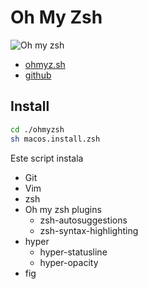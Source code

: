 # Oh My Zsh

<!-- Image Oh my zsh -->

![Oh my zsh](https://ohmyz.sh/img/OMZLogo_BnW.png)

- [ohmyz.sh](https://ohmyz.sh/)
- [github](https://github.com/ohmyzsh/ohmyzsh/wiki)

## Install

```bash
cd ./ohmyzsh
sh macos.install.zsh
```

Este script instala

- Git
- Vim
- zsh
- Oh my zsh plugins
  - zsh-autosuggestions
  - zsh-syntax-highlighting
- hyper
  - hyper-statusline
  - hyper-opacity
- fig
